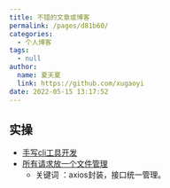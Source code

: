 ```yaml
---
title: 不错的文章或博客
permalink: /pages/d81b60/
categories: 
  - 个人博客
tags: 
  - null
author: 
  name: 夏天夏
  link: https://github.com/xugaoyi
date: 2022-05-15 13:17:52
---
```

## 实操
- [手写cli工具开发](https://juejin.im/post/5cc160b2f265da03452bdf5b)
- [所有请求放一个文件管理](https://www.jianshu.com/p/72d911b6d61d)
    - 关键词 ：axios封装，接口统一管理。



